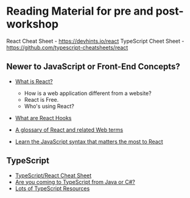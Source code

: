 # Reading Material for pre and post-workshop

React Cheat Sheet - https://devhints.io/react
TypeScript Cheet Sheet - https://github.com/typescript-cheatsheets/react

## Newer to JavaScript or Front-End Concepts?

- [What is React?](https://reacttraining.com/what-is-react)

  - How is a web application different from a website?
  - React is Free.
  - Who's using React?

- [What are React Hooks](https://reacttraining.com/what-are-react-hooks/)
- [A glossary of React and related Web terms](./glossary.md)
- [Learn the JavaScript syntax that matters the most to React](https://reacttraining.com/blog/javascript-the-react-parts/)

## TypeScript

- [TypeScript/React Cheat Sheet](./typescript-cheet-sheet.md)
- [Are you coming to TypeScript from Java or C#?](./java-and-csharp.md)
- [Lots of TypeScript Resources](./typescript-resources.md)
